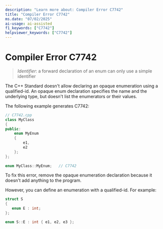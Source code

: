 ```yaml
---
description: "Learn more about: Compiler Error C7742"
title: "Compiler Error C7742"
ms.date: "07/02/2025"
ai-usage: ai-assisted
f1_keywords: ["C7742"]
helpviewer_keywords: ["C7742"]
---
```

# Compiler Error C7742

> *Identifier*: a forward declaration of an enum can only use a simple identifier

The C++ Standard doesn't allow declaring an opaque enumeration using a qualified-id. An opaque enum declaration specifies the name and the underlying type, but doesn't list the enumerators or their values.

The following example generates C7742:

```cpp
// C7742.cpp
class MyClass
{ 
public: 
    enum MyEnum
    { 
        e1, 
        e2 
    }; 
}; 
  
enum MyClass::MyEnum;   // C7742
```

To fix this error, remove the opaque enumeration declaration because it doesn't add anything to the program.

However, you can define an enumeration with a qualified-id. For example:

```cpp
struct S
{
   enum E : int;
};

enum S::E : int { e1, e2, e3 };
```
